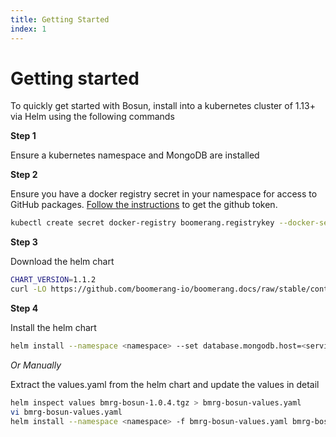 ```yaml
---
title: Getting Started
index: 1
---
```


# Getting started

To quickly get started with Bosun, install into a kubernetes cluster of 1.13+ via Helm using the following commands

**Step 1**

Ensure a kubernetes namespace and MongoDB are installed

**Step 2**

Ensure you have a docker registry secret in your namespace for access to GitHub packages.  [Follow the instructions](https://help.github.com/en/github/managing-packages-with-github-packages/configuring-docker-for-use-with-github-packages#authenticating-to-github-packages) to get the github token.

```sh
kubectl create secret docker-registry boomerang.registrykey --docker-server=docker.pkg.github.com --docker-username=<github_username> --docker-password=<github_token> --docker-email=<github_email> --namespace=<namespace>
```

**Step 3**

Download the helm chart

```sh
CHART_VERSION=1.1.2
curl -LO https://github.com/boomerang-io/boomerang.docs/raw/stable/content/bmrg-bosun-$CHART_VERSION.tgz
```

**Step 4**

Install the helm chart

```sh
helm install --namespace <namespace> --set database.mongodb.host=<service_name> --set database.mongodb.secretName=<mongodb_secret> bmrg-bosun-$CHART_VERSION.tgz
```

*Or Manually*

Extract the values.yaml from the helm chart and update the values in detail

```sh
helm inspect values bmrg-bosun-1.0.4.tgz > bmrg-bosun-values.yaml
vi bmrg-bosun-values.yaml
helm install --namespace <namespace> -f bmrg-bosun-values.yaml bmrg-bosun-$CHART_VERSION.tgz
```
